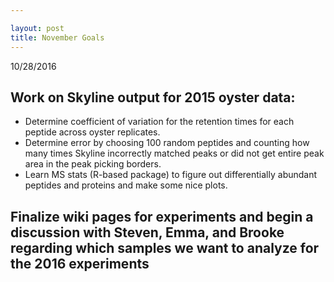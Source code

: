 ```yaml
---

layout: post
title: November Goals
---
```


10/28/2016

## Work on Skyline output for 2015 oyster data:
- Determine coefficient of variation for the retention times for each peptide across oyster replicates.
- Determine error by choosing 100 random peptides and counting how many times Skyline incorrectly matched peaks or did not get entire peak area in the peak picking borders.
- Learn MS stats (R-based package) to figure out differentially abundant peptides and proteins and make some nice plots. 

## Finalize wiki pages for experiments and begin a discussion with Steven, Emma, and Brooke regarding which samples we want to analyze for the 2016 experiments
